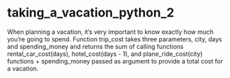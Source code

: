 # taking_a_vacation_python_2
When planning a vacation, it’s very important to know exactly how much you’re going to spend. Function trip_cost takes three parameters, city, days and spending_money and returns the sum of calling functions rental_car_cost(days), hotel_cost(days - 1), and plane_ride_cost(city) functions + spending_money passed as argument to provide a total cost for a vacation.
